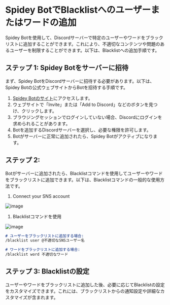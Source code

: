 # Spidey BotでBlacklistへのユーザーまたはワードの追加

Spidey Botを使用して、Discordサーバーで特定のユーザーやワードをブラックリストに追加することができます。これにより、不適切なコンテンツや問題のあるユーザーを制限することができます。以下は、Blacklistへの追加手順です。

## ステップ 1: Spidey Botをサーバーに招待

まず、Spidey BotをDiscordサーバーに招待する必要があります。以下は、Spidey Botの公式ウェブサイトからBotを招待する手順です。

1. [Spidey Botのサイト](https://top.gg/bot/1085161346674479204/)にアクセスします。
2. ウェブサイトで「Invite」または「Add to Discord」などのボタンを見つけ、クリックします。
3. ブラウジングセッションでログインしていない場合、Discordにログインを求められることがあります。
4. Botを追加するDiscordサーバーを選択し、必要な権限を許可します。
5. Botがサーバーに正常に追加されたら、Spidey Botがアクティブになります。

## ステップ 2: 

Botがサーバーに追加されたら、Blacklistコマンドを使用してユーザーやワードをブラックリストに追加できます。以下は、Blacklistコマンドの一般的な使用方法です。

1. Connect your SNS account

![image](https://user-images.githubusercontent.com/111455900/279965313-3831440d-32ca-461d-a0f8-f5b8a7c4d316.png)

1. Blacklistコマンドを使用

![image](https://user-images.githubusercontent.com/111455900/279965420-114ef8f3-5477-4151-97cc-e6adc595219f.png)

  ```markdown
  # ユーザーをブラックリストに追加する場合:
  /blacklist user @不適切なSNSユーザー名

  # ワードをブラックリストに追加する場合:
  /blacklist word 不適切なワード
  ```
  
## ステップ 3: Blacklistの設定
ユーザーやワードをブラックリストに追加した後、必要に応じてBlacklistの設定をカスタマイズできます。これには、ブラックリストからの通知設定や詳細なカスタマイズが含まれます。


